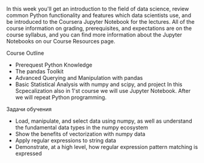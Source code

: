 In this week you'll get an introduction to the field of data science, review common Python functionality and features which data scientists use, and be introduced to the Coursera Jupyter Notebook for the lectures. All of the course information on grading, prerequisites, and expectations are on the course syllabus, and you can find more information about the Jupyter Notebooks on our Course Resources page.

Course Outline

*    Prerequest Python Knowledge
*    The pandas Toolkit
*    Advanced Querying and Manipulation with pandas
*    Basic Statistical Analysis with numpy and scipy, and project
In this Scpecalization also in 1'st course we will use Jupyter Notebook.
After we will repeat Python programming.

Задачи обучения

*    Load, manipulate, and select data using numpy, as well as understand the fundamental data types in the numpy ecosystem
*    Show the benefits of vectorization with numpy data
*    Apply regular expressions to string data
*    Demonstrate, at a high level, how regular expression pattern matching is expressed
